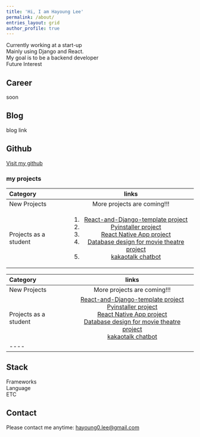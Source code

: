 ```yaml
---
title: 'Hi, I am Hayoung Lee'
permalink: /about/
entries_layout: grid
author_profile: true
---
```

Currently working at a start-up <br/>
Mainly using Django and React. <br/>
My goal is to be a backend developer <br/>
Future Interest

## Career
soon

## Blog
blog link

## Github 
<a href="https://github.com/hayoung0Lee">Visit my github</a>

### my projects
|Category|links|
|:--------|:-------:|
|New Projects|More projects are coming!!! |
|Projects as a student| <ol><li><a href="/portfolio/2020-09-06-React-and-Django/">React-and-Django-template project</a></li> <li><a href="/portfolio/2020-09-06-pyinstaller-pj/">Pyinstaller project</a></li> <li><a href="/portfolio/2020-09-06-react-native-app/">React Native App project</a></li> <li><a href="/portfolio/2020-09-06-movie-project/">Database design for movie theatre project</a></li><li><a href="/portfolio/2020-09-06-kakaochatbot/">kakaotalk chatbot</a></li></ol>|


| Category | links | 
|:--------|:-------:|
| New Projects  | More projects are coming!!!  | 
| Projects as a student  | <a href="/portfolio/2020-09-06-React-and-Django/">React-and-Django-template project</a> <br/> <a href="/portfolio/2020-09-06-pyinstaller-pj/">Pyinstaller project</a> <br/> <a href="/portfolio/2020-09-06-react-native-app/">React Native App project</a> <br/> <a href="/portfolio/2020-09-06-movie-project/">Database design for movie theatre project</a> <br/> <a href="/portfolio/2020-09-06-kakaochatbot/">kakaotalk chatbot</a>| 
|----



## Stack
Frameworks <br/>
Language <br/>
ETC <br/>

## Contact
Please contact me anytime: hayoung0.lee@gmail.com


